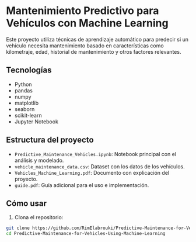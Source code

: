 # Mantenimiento Predictivo para Vehículos con Machine Learning

Este proyecto utiliza técnicas de aprendizaje automático para predecir si un vehículo necesita mantenimiento basado en características como kilometraje, edad, historial de mantenimiento y otros factores relevantes.

## Tecnologías

- Python
- pandas
- numpy
- matplotlib
- seaborn
- scikit-learn
- Jupyter Notebook

## Estructura del proyecto

- `Predictive_Maintenance_Vehicles.ipynb`: Notebook principal con el análisis y modelado.
- `vehicle_maintenance_data.csv`: Dataset con los datos de los vehículos.
- `Vehicles_Machine_Learning.pdf`: Documento con explicación del proyecto.
- `guide.pdf`: Guía adicional para el uso e implementación.

## Cómo usar

1. Clona el repositorio:

```bash
git clone https://github.com/RimElabrouki/Predictive-Maintenance-for-Vehicles-Using-Machine-Learning.git
cd Predictive-Maintenance-for-Vehicles-Using-Machine-Learning
